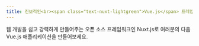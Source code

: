 ```yaml
---
title: 진보적인<br><span class="text-nuxt-lightgreen">Vue.js</span> 프레임워크<br>
---
```

웹 개발을 쉽고 강력하게 만들어주는 <span title="Under MIT license">오픈 소스</span> 프레임워크인 Nuxt.js로 여러분의 다음 Vue.js 애플리케이션을 만들어보세요. 
